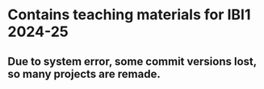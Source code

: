 # Contains teaching materials for IBI1 2024-25
## Due to system error, some commit versions lost, so many projects are remade. 

